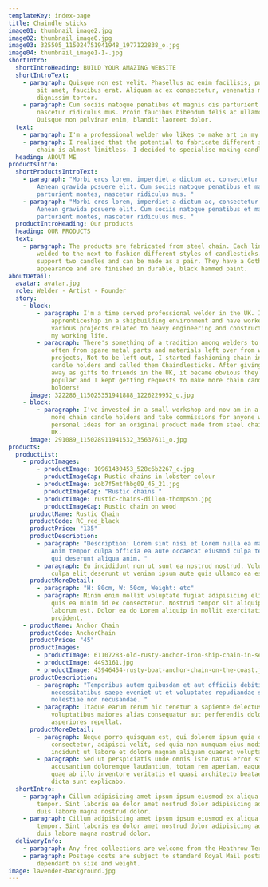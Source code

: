 ```yaml
---
templateKey: index-page
title: Chaindle sticks
image01: thumbnail_image2.jpg
image02: thumbnail_image0.jpg
image03: 325505_115024751941948_1977122838_o.jpg
image04: thumbnail_image1-1-.jpg
shortIntro:
  shortIntroHeading: BUILD YOUR AMAZING WEBSITE
  shortIntroText:
    - paragraph: Quisque non est velit. Phasellus ac enim facilisis, pulvinar turpis
        sit amet, faucibus erat. Aliquam ac ex consectetur, venenatis mi et,
        dignissim tortor.
    - paragraph: Cum sociis natoque penatibus et magnis dis parturient montes,
        nascetur ridiculus mus. Proin faucibus bibendum felis ac ullamcorper.
        Quisque non pulvinar enim, blandit laoreet dolor.
  text:
    - paragraph: I'm a professional welder who likes to make art in my spare time.
    - paragraph: I realised that the potential to fabricate different shapes with
        chain is almost limitless. I decided to specialise making candlesticks.
  heading: ABOUT ME
productsIntro:
  shortProductsIntroText:
    - paragraph: "Morbi eros lorem, imperdiet a dictum ac, consectetur vel lacus.
        Aenean gravida posuere elit. Cum sociis natoque penatibus et magnis dis
        parturient montes, nascetur ridiculus mus. "
    - paragraph: "Morbi eros lorem, imperdiet a dictum ac, consectetur vel lacus.
        Aenean gravida posuere elit. Cum sociis natoque penatibus et magnis dis
        parturient montes, nascetur ridiculus mus. "
  productIntroHeading: Our products
  heading: OUR PRODUCTS
  text:
    - paragraph: The products are fabricated from steel chain. Each link is securely
        welded to the next to fashion different styles of candlesticks. Some
        support two candles and can be made as a pair. They have a Gothic
        appearance and are finished in durable, black hammed paint.
aboutDetail:
  avatar: avatar.jpg
  role: Welder - Artist - Founder
  story:
    - block:
        - paragraph: I'm a time served professional welder in the UK. I completed my
            apprenticeship in a shipbuilding environment and have worked on
            various projects related to heavy engineering and construction all
            my working life.
        - paragraph: There's something of a tradition among welders to make "Trade art",
            often from spare metal parts and materials left over from work
            projects, Not to be left out, I started fashioning chain into chain
            candle holders and called them Chaindlesticks. After giving them
            away as gifts to friends in the UK, it became obvious they were
            popular and I kept getting requests to make more chain candle
            holders!
      image: 322286_115025351941888_1226229952_o.jpg
    - block:
        - paragraph: I've invested in a small workshop and now am in a position to make
            more chain candle holders and take commissions for anyone with
            personal ideas for an original product made from steel chain in the
            UK.
      image: 291089_115028911941532_35637611_o.jpg
products:
  productList:
    - productImages:
        - productImage: 10961430453_528c6b2267_c.jpg
          productImageCap: Rustic chains in lobster colour
        - productImage: zob7f5mtfhbg09_45_21.jpg
          productImageCap: "Rustic chains "
        - productImage: rustic-chains-dillon-thompson.jpg
          productImageCap: Rustic chain on wood
      productName: Rustic Chain
      productCode: RC_red_black
      productPrice: "135"
      productDescription:
        - paragraph: "Description: Lorem sint nisi et Lorem nulla ea magna elit commodo.
            Anim tempor culpa officia ea aute occaecat eiusmod culpa tempor et
            qui deserunt aliqua anim. "
        - paragraph: Eu incididunt non ut sunt ea nostrud nostrud. Voluptate incididunt do
            culpa elit deserunt ut veniam ipsum aute quis ullamco ea est.
      productMoreDetail:
        - paragraph: "H: 80cm, W: 50cm, Weight: etc"
        - paragraph: Minim enim mollit voluptate fugiat adipisicing elit incididunt. Anim
            quis ea minim id ex consectetur. Nostrud tempor sit aliquip enim
            laborum est. Dolor ea do Lorem aliquip in mollit exercitation
            proident.
    - productName: Anchor Chain
      productCode: AnchorChain
      productPrice: "45"
      productImages:
        - productImage: 61107283-old-rusty-anchor-iron-ship-chain-in-sea-port-old-fence-made-of-obsolete-boat-chain-elements-with-sea.jpg
        - productImage: 4493161.jpg
        - productImage: 43946454-rusty-boat-anchor-chain-on-the-coast.jpg
      productDescription:
        - paragraph: "Temporibus autem quibusdam et aut officiis debitis aut rerum
            necessitatibus saepe eveniet ut et voluptates repudiandae sint et
            molestiae non recusandae. "
        - paragraph: Itaque earum rerum hic tenetur a sapiente delectus, ut aut reiciendis
            voluptatibus maiores alias consequatur aut perferendis doloribus
            asperiores repellat.
      productMoreDetail:
        - paragraph: Neque porro quisquam est, qui dolorem ipsum quia dolor sit amet,
            consectetur, adipisci velit, sed quia non numquam eius modi tempora
            incidunt ut labore et dolore magnam aliquam quaerat voluptatem.
        - paragraph: Sed ut perspiciatis unde omnis iste natus error sit voluptatem
            accusantium doloremque laudantium, totam rem aperiam, eaque ipsa
            quae ab illo inventore veritatis et quasi architecto beatae vitae
            dicta sunt explicabo.
  shortIntro:
    - paragraph: Cillum adipisicing amet ipsum ipsum eiusmod ex aliqua mollit aute
        tempor. Sint laboris ea dolor amet nostrud dolor adipisicing adipisicing
        duis labore magna nostrud dolor.
    - paragraph: Cillum adipisicing amet ipsum ipsum eiusmod ex aliqua mollit aute
        tempor. Sint laboris ea dolor amet nostrud dolor adipisicing adipisicing
        duis labore magna nostrud dolor.
  deliveryInfo:
    - paragraph: Any free collections are welcome from the Heathrow Terminal 5 area,
    - paragraph: Postage costs are subject to standard Royal Mail postage costs
        dependant on size and weight.
image: lavender-background.jpg
---
```

